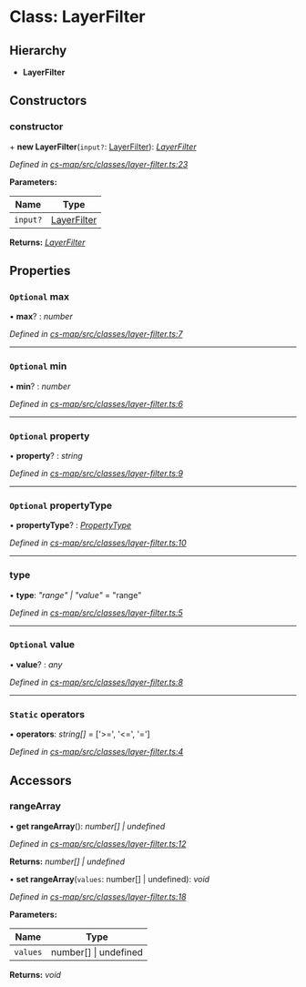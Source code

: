 # Class: LayerFilter

## Hierarchy

* **LayerFilter**

## Constructors

###  constructor

\+ **new LayerFilter**(`input?`: [LayerFilter](_cs_map_src_classes_layer_filter_.layerfilter.md)): *[LayerFilter](_cs_map_src_classes_layer_filter_.layerfilter.md)*

*Defined in [cs-map/src/classes/layer-filter.ts:23](https://github.com/TNOCS/csnext/blob/dad76c19/packages/cs-map/src/classes/layer-filter.ts#L23)*

**Parameters:**

Name | Type |
------ | ------ |
`input?` | [LayerFilter](_cs_map_src_classes_layer_filter_.layerfilter.md) |

**Returns:** *[LayerFilter](_cs_map_src_classes_layer_filter_.layerfilter.md)*

## Properties

### `Optional` max

• **max**? : *number*

*Defined in [cs-map/src/classes/layer-filter.ts:7](https://github.com/TNOCS/csnext/blob/dad76c19/packages/cs-map/src/classes/layer-filter.ts#L7)*

___

### `Optional` min

• **min**? : *number*

*Defined in [cs-map/src/classes/layer-filter.ts:6](https://github.com/TNOCS/csnext/blob/dad76c19/packages/cs-map/src/classes/layer-filter.ts#L6)*

___

### `Optional` property

• **property**? : *string*

*Defined in [cs-map/src/classes/layer-filter.ts:9](https://github.com/TNOCS/csnext/blob/dad76c19/packages/cs-map/src/classes/layer-filter.ts#L9)*

___

### `Optional` propertyType

• **propertyType**? : *[PropertyType](_cs_data_src_classes_property_type_.propertytype.md)*

*Defined in [cs-map/src/classes/layer-filter.ts:10](https://github.com/TNOCS/csnext/blob/dad76c19/packages/cs-map/src/classes/layer-filter.ts#L10)*

___

###  type

• **type**: *"range" | "value"* = "range"

*Defined in [cs-map/src/classes/layer-filter.ts:5](https://github.com/TNOCS/csnext/blob/dad76c19/packages/cs-map/src/classes/layer-filter.ts#L5)*

___

### `Optional` value

• **value**? : *any*

*Defined in [cs-map/src/classes/layer-filter.ts:8](https://github.com/TNOCS/csnext/blob/dad76c19/packages/cs-map/src/classes/layer-filter.ts#L8)*

___

### `Static` operators

▪ **operators**: *string[]* =  ['>=', '<=', '=']

*Defined in [cs-map/src/classes/layer-filter.ts:4](https://github.com/TNOCS/csnext/blob/dad76c19/packages/cs-map/src/classes/layer-filter.ts#L4)*

## Accessors

###  rangeArray

• **get rangeArray**(): *number[] | undefined*

*Defined in [cs-map/src/classes/layer-filter.ts:12](https://github.com/TNOCS/csnext/blob/dad76c19/packages/cs-map/src/classes/layer-filter.ts#L12)*

**Returns:** *number[] | undefined*

• **set rangeArray**(`values`: number[] | undefined): *void*

*Defined in [cs-map/src/classes/layer-filter.ts:18](https://github.com/TNOCS/csnext/blob/dad76c19/packages/cs-map/src/classes/layer-filter.ts#L18)*

**Parameters:**

Name | Type |
------ | ------ |
`values` | number[] &#124; undefined |

**Returns:** *void*
